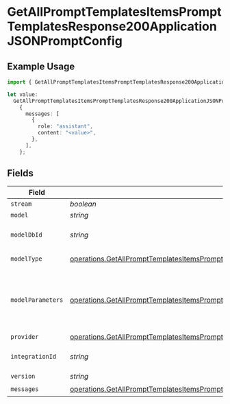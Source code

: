 # GetAllPromptTemplatesItemsPromptTemplatesResponse200ApplicationJSONPromptConfig

## Example Usage

```typescript
import { GetAllPromptTemplatesItemsPromptTemplatesResponse200ApplicationJSONPromptConfig } from "@orq-ai/node/models/operations";

let value:
  GetAllPromptTemplatesItemsPromptTemplatesResponse200ApplicationJSONPromptConfig =
    {
      messages: [
        {
          role: "assistant",
          content: "<value>",
        },
      ],
    };
```

## Fields

| Field                                                                                                                                                                                                          | Type                                                                                                                                                                                                           | Required                                                                                                                                                                                                       | Description                                                                                                                                                                                                    |
| -------------------------------------------------------------------------------------------------------------------------------------------------------------------------------------------------------------- | -------------------------------------------------------------------------------------------------------------------------------------------------------------------------------------------------------------- | -------------------------------------------------------------------------------------------------------------------------------------------------------------------------------------------------------------- | -------------------------------------------------------------------------------------------------------------------------------------------------------------------------------------------------------------- |
| `stream`                                                                                                                                                                                                       | *boolean*                                                                                                                                                                                                      | :heavy_minus_sign:                                                                                                                                                                                             | N/A                                                                                                                                                                                                            |
| `model`                                                                                                                                                                                                        | *string*                                                                                                                                                                                                       | :heavy_minus_sign:                                                                                                                                                                                             | N/A                                                                                                                                                                                                            |
| `modelDbId`                                                                                                                                                                                                    | *string*                                                                                                                                                                                                       | :heavy_minus_sign:                                                                                                                                                                                             | The id of the resource                                                                                                                                                                                         |
| `modelType`                                                                                                                                                                                                    | [operations.GetAllPromptTemplatesItemsPromptTemplatesResponse200ApplicationJSONModelType](../../models/operations/getallprompttemplatesitemsprompttemplatesresponse200applicationjsonmodeltype.md)             | :heavy_minus_sign:                                                                                                                                                                                             | The type of the model                                                                                                                                                                                          |
| `modelParameters`                                                                                                                                                                                              | [operations.GetAllPromptTemplatesItemsPromptTemplatesResponse200ApplicationJSONModelParameters](../../models/operations/getallprompttemplatesitemsprompttemplatesresponse200applicationjsonmodelparameters.md) | :heavy_minus_sign:                                                                                                                                                                                             | Model Parameters: Not all parameters apply to every model                                                                                                                                                      |
| `provider`                                                                                                                                                                                                     | [operations.GetAllPromptTemplatesItemsPromptTemplatesResponse200ApplicationJSONProvider](../../models/operations/getallprompttemplatesitemsprompttemplatesresponse200applicationjsonprovider.md)               | :heavy_minus_sign:                                                                                                                                                                                             | N/A                                                                                                                                                                                                            |
| `integrationId`                                                                                                                                                                                                | *string*                                                                                                                                                                                                       | :heavy_minus_sign:                                                                                                                                                                                             | The id of the resource                                                                                                                                                                                         |
| `version`                                                                                                                                                                                                      | *string*                                                                                                                                                                                                       | :heavy_minus_sign:                                                                                                                                                                                             | N/A                                                                                                                                                                                                            |
| `messages`                                                                                                                                                                                                     | [operations.GetAllPromptTemplatesItemsPromptTemplatesResponse200ApplicationJSONMessages](../../models/operations/getallprompttemplatesitemsprompttemplatesresponse200applicationjsonmessages.md)[]             | :heavy_check_mark:                                                                                                                                                                                             | N/A                                                                                                                                                                                                            |